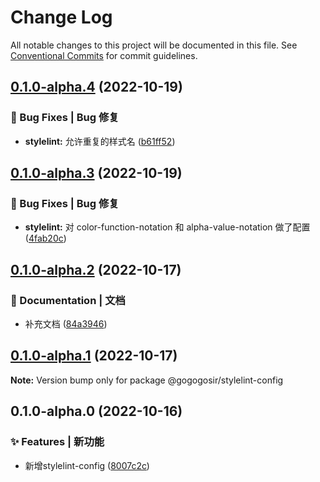 # Change Log

All notable changes to this project will be documented in this file.
See [Conventional Commits](https://conventionalcommits.org) for commit guidelines.

## [0.1.0-alpha.4](https://github.com/GOGOGOSIR/configs/compare/@gogogosir/stylelint-config@0.1.0-alpha.3...@gogogosir/stylelint-config@0.1.0-alpha.4) (2022-10-19)


### 🐛 Bug Fixes | Bug 修复

* **stylelint:** 允许重复的样式名 ([b61ff52](https://github.com/GOGOGOSIR/configs/commit/b61ff52242f6038c576f894372825f3ef7830a21))



## [0.1.0-alpha.3](https://github.com/GOGOGOSIR/configs/compare/@gogogosir/stylelint-config@0.1.0-alpha.2...@gogogosir/stylelint-config@0.1.0-alpha.3) (2022-10-19)


### 🐛 Bug Fixes | Bug 修复

* **stylelint:** 对 color-function-notation 和 alpha-value-notation 做了配置 ([4fab20c](https://github.com/GOGOGOSIR/configs/commit/4fab20c138add3e226f447396a7e08bd0d6971e5))



## [0.1.0-alpha.2](https://github.com/GOGOGOSIR/configs/compare/@gogogosir/stylelint-config@0.1.0-alpha.1...@gogogosir/stylelint-config@0.1.0-alpha.2) (2022-10-17)


### 📝 Documentation | 文档

* 补充文档 ([84a3946](https://github.com/GOGOGOSIR/configs/commit/84a3946b24ee565054207a8f6742bcdccaa4a6ae))



## [0.1.0-alpha.1](https://github.com/GOGOGOSIR/configs/compare/@gogogosir/stylelint-config@0.1.0-alpha.0...@gogogosir/stylelint-config@0.1.0-alpha.1) (2022-10-17)

**Note:** Version bump only for package @gogogosir/stylelint-config





## 0.1.0-alpha.0 (2022-10-16)


### ✨ Features | 新功能

* 新增stylelint-config ([8007c2c](https://github.com/GOGOGOSIR/configs/commit/8007c2c552c4fe38e18875d5284b56cba31fb95a))

